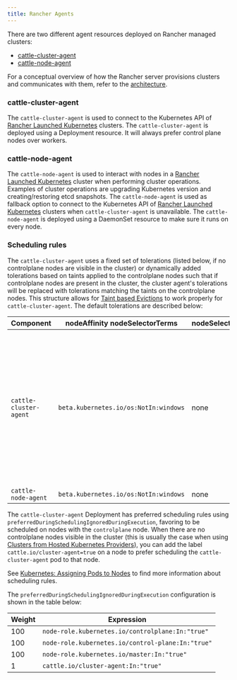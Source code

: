 ```yaml
---
title: Rancher Agents
---
```


There are two different agent resources deployed on Rancher managed clusters:

- [cattle-cluster-agent](#cattle-cluster-agent)
- [cattle-node-agent](#cattle-node-agent)

For a conceptual overview of how the Rancher server provisions clusters and communicates with them, refer to the [architecture](../../../pages-for-subheaders/rancher-manager-architecture.md).

### cattle-cluster-agent

The `cattle-cluster-agent` is used to connect to the Kubernetes API of [Rancher Launched Kubernetes](../../../pages-for-subheaders/launch-kubernetes-with-rancher.md) clusters. The `cattle-cluster-agent` is deployed using a Deployment resource.  It will always prefer control plane nodes over workers.

### cattle-node-agent

The `cattle-node-agent` is used to interact with nodes in a [Rancher Launched Kubernetes](../../../pages-for-subheaders/launch-kubernetes-with-rancher.md) cluster when performing cluster operations. Examples of cluster operations are upgrading Kubernetes version and creating/restoring etcd snapshots. The `cattle-node-agent` is used as fallback option to connect to the Kubernetes API of [Rancher Launched Kubernetes](../../../pages-for-subheaders/launch-kubernetes-with-rancher.md) clusters when `cattle-cluster-agent` is unavailable. The `cattle-node-agent` is deployed using a DaemonSet resource to make sure it runs on every node.

### Scheduling rules

The `cattle-cluster-agent` uses a fixed set of tolerations (listed below, if no controlplane nodes are visible in the cluster) or dynamically added tolerations based on taints applied to the controlplane nodes such that if controlplane nodes are present in the cluster, the cluster agent's tolerations will be replaced with tolerations matching the taints on the controlplane nodes. This structure allows for [Taint based Evictions](https://kubernetes.io/docs/concepts/scheduling-eviction/taint-and-toleration/#taint-based-evictions) to work properly for `cattle-cluster-agent`. The default tolerations are described below:

| Component              | nodeAffinity nodeSelectorTerms             | nodeSelector | Tolerations                                                                    |
| ---------------------- | ------------------------------------------ | ------------ | ------------------------------------------------------------------------------ |
| `cattle-cluster-agent` | `beta.kubernetes.io/os:NotIn:windows`      | none         | **Note:** These are the default tolerations, and will be replaced by tolerations matching taints applied to controlplane nodes.<br/><br/>`effect:NoSchedule`<br/>`key:node-role.kubernetes.io/controlplane`<br/>`value:true`<br/><br/>`effect:NoSchedule`<br/>`key:node-role.kubernetes.io/control-plane`<br/>`operator:Exists`<br/><br/>`effect:NoSchedule`<br/>`key:node-role.kubernetes.io/master`<br/>`operator:Exists` |
| `cattle-node-agent`    | `beta.kubernetes.io/os:NotIn:windows`      | none         | `operator:Exists`                                                              |

The `cattle-cluster-agent` Deployment has preferred scheduling rules using `preferredDuringSchedulingIgnoredDuringExecution`, favoring to be scheduled on nodes with the `controlplane` node. When there are no controlplane nodes visible in the cluster (this is usually the case when using [Clusters from Hosted Kubernetes Providers](../../../pages-for-subheaders/set-up-clusters-from-hosted-kubernetes-providers.md)), you can add the label `cattle.io/cluster-agent=true` on a node to prefer scheduling the `cattle-cluster-agent` pod to that node.

See [Kubernetes: Assigning Pods to Nodes](https://kubernetes.io/docs/concepts/configuration/assign-pod-node/) to find more information about scheduling rules.

The `preferredDuringSchedulingIgnoredDuringExecution` configuration is shown in the table below:

| Weight | Expression                                       |
| ------ | ------------------------------------------------ |
| 100    | `node-role.kubernetes.io/controlplane:In:"true"` |
| 100    | `node-role.kubernetes.io/control-plane:In:"true"` |
| 100    | `node-role.kubernetes.io/master:In:"true"` |
| 1      | `cattle.io/cluster-agent:In:"true"`         |

